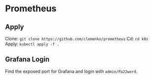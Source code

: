 # Prometheus

## Apply
  Clone: `git clone https://github.com/clemenko/prometheus`
  Cd: `cd k8s`
  Apply: `kubectl apply -f .`

## Grafana Login
Find the exposed port for Grafana and login with `admin/Pa22word`.